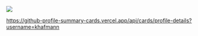<a href="https://www.linkedin.com/in/khafmann"><img src="https://img.shields.io/badge/LinkedIn-0077B5?style=for-the-badge&logo=linkedin&logoColor=white"></a>

https://github-profile-summary-cards.vercel.app/api/cards/profile-details?username=khafmann

